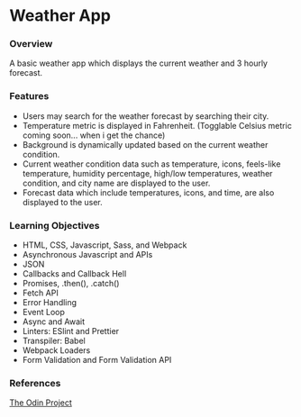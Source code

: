 # Weather App

### Overview
A basic weather app which displays the current weather and 3 hourly forecast.

### Features
- Users may search for the weather forecast by searching their city.
- Temperature metric is displayed in Fahrenheit. (Togglable Celsius metric coming soon... when i get the chance)
- Background is dynamically updated based on the current weather condition.
- Current weather condition data such as temperature, icons, feels-like temperature, humidity percentage, high/low temperatures, weather condition, and city name are displayed to the user.
- Forecast data which include temperatures, icons, and time, are also displayed to the user.

### Learning Objectives
- HTML, CSS, Javascript, Sass, and Webpack
- Asynchronous Javascript and APIs
- JSON
- Callbacks and Callback Hell
- Promises, .then(), .catch()
- Fetch API
- Error Handling
- Event Loop
- Async and Await
- Linters: ESlint and Prettier
- Transpiler: Babel
- Webpack Loaders
- Form Validation and Form Validation API

### References

[The Odin Project](https://www.theodinproject.com/paths/full-stack-javascript/courses/javascript/lessons/weather-app)